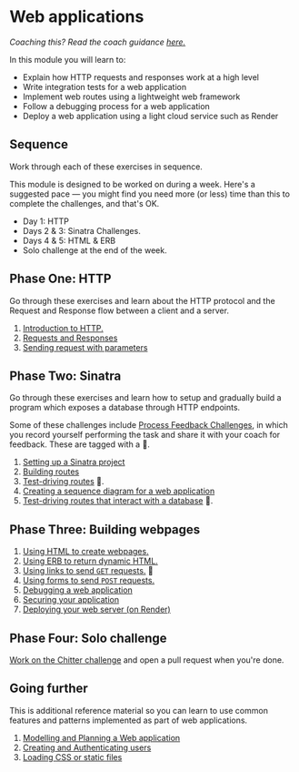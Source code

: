 # Web applications

_Coaching this? Read the coach guidance
[here.](https://github.com/makersacademy/slug/blob/main/materials/universe/distributed_applications/web_applications/HOW_TO_COACH.x.md)_

In this module you will learn to:
  * Explain how HTTP requests and responses work at a high level
  * Write integration tests for a web application
  * Implement web routes using a lightweight web framework
  * Follow a debugging process for a web application
  * Deploy a web application using a light cloud service such as Render

## Sequence

Work through each of these exercises in sequence.

This module is designed to be worked on during a week. Here's a suggested pace — you might
find you need more (or less) time than this to complete the challenges, and that's OK.
 * Day 1: HTTP
 * Days 2 & 3: Sinatra Challenges.
 * Days 4 & 5: HTML & ERB
 * Solo challenge at the end of the week.

## Phase One: HTTP

Go through these exercises and learn about the HTTP protocol and the Request and Response
flow between a client and a server.

1. [Introduction to HTTP.](https://github.com/makersacademy/web-applications/blob/main/http_bites/01_intro_to_http.md)
2. [Requests and Responses](https://github.com/makersacademy/web-applications/blob/main/http_bites/02_requests_and_responses.md)
3. [Sending request with parameters](https://github.com/makersacademy/web-applications/blob/main/http_bites/03_request_parameters.md)

## Phase Two: Sinatra

Go through these exercises and learn how to setup and gradually build a program which
exposes a database through HTTP endpoints.

Some of these challenges include [Process Feedback
Challenges](https://github.com/makersacademy/golden-square/blob/main/pills/process_feedback_challenges.md),
in which you record yourself performing the task and share it with your coach for
feedback. These are tagged with a 📡.

1. [Setting up a Sinatra project](https://github.com/makersacademy/web-applications/blob/main/challenges/01_setting_up_sinatra_project.md)
2. [Building routes](https://github.com/makersacademy/web-applications/blob/main/challenges/02_building_a_route.md)
3. [Test-driving routes](https://github.com/makersacademy/web-applications/blob/main/challenges/03_test_driving_a_route.md) 📡.
4. [Creating a sequence diagram for a web application](https://github.com/makersacademy/web-applications/blob/main/challenges/04_creating_a_sequence_diagram.md)
5. [Test-driving routes that interact with a database](https://github.com/makersacademy/web-applications/blob/main/challenges/05_test_driving_route_with_database.md) 📡.

## Phase Three: Building webpages

1. [Using HTML to create webpages.](https://github.com/makersacademy/web-applications/blob/main/html_challenges/01_page_structure.md)
2. [Using ERB to return dynamic HTML.](https://github.com/makersacademy/web-applications/blob/main/html_challenges/02_using_erb_dynamic_page.md)
3. [Using links to send `GET` requests.](https://github.com/makersacademy/web-applications/blob/main/html_challenges/03_using_links.md) 📡
4. [Using forms to send `POST` requests.](https://github.com/makersacademy/web-applications/blob/main/html_challenges/04_using_forms.md) 
5. [Debugging a web application](https://github.com/makersacademy/web-applications/blob/main/html_challenges/05_debugging.md)
6. [Securing your application](https://github.com/makersacademy/web-applications/blob/main/html_challenges/06_securing_user_input.md)
6. [Deploying your web server (on Render)](https://github.com/makersacademy/web-applications/blob/main/html_challenges/07_deploying_render.md)

## Phase Four: Solo challenge

[Work on the Chitter challenge](https://github.com/makersacademy/chitter-challenge) and
open a pull request when you're done.

<!-- OMITTED -->

## Going further

This is additional reference material so you can learn to use common features and patterns
implemented as part of web applications.

1. [Modelling and Planning a Web application](https://github.com/makersacademy/web-applications/blob/main/pills/modelling_and_planning_web_application.md)
2. [Creating and Authenticating users](https://github.com/makersacademy/web-applications/blob/main/pills/user_authentication.md)
3. [Loading CSS or static files](https://github.com/makersacademy/web-applications/blob/main/pills/loading_css_or_static_files.md)
